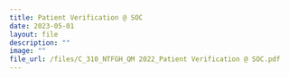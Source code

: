 ```yaml
---
title: Patient Verification @ SOC
date: 2023-05-01
layout: file
description: ""
image: ""
file_url: /files/C_310_NTFGH_QM 2022_Patient Verification @ SOC.pdf
---
```

